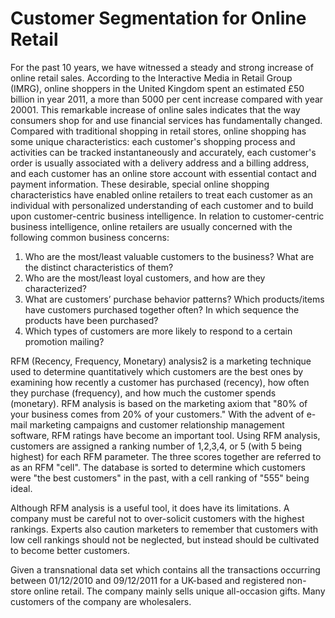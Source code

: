 # Customer Segmentation for Online Retail

For the past 10 years, we have witnessed a steady and strong increase of online retail sales. According to the Interactive Media in Retail Group (IMRG),
online shoppers in the United Kingdom spent an estimated £50 billion in year 2011,
a more than 5000 per cent increase compared with year 20001. This remarkable increase of online sales indicates that
the way consumers shop for and use financial services has fundamentally changed.
Compared with traditional shopping in retail stores, online shopping has some unique characteristics: each customer's
shopping process and activities can be tracked instantaneously and accurately, each customer's order is usually
associated with a delivery address and a billing address, and each customer has an online store account with essential
contact and payment information. These desirable, special online shopping characteristics have enabled online
retailers to treat each customer as an individual with personalized understanding of each customer and to build upon
customer-centric business intelligence. In relation to customer-centric business intelligence, online retailers are usually
concerned with the following common business concerns:

1. Who are the most/least valuable customers to the business? What are the distinct characteristics of them?
2. Who are the most/least loyal customers, and how are they characterized?
3. What are customers’ purchase behavior patterns? Which products/items have customers purchased together
often? In which sequence the products have been purchased?
4. Which types of customers are more likely to respond to a certain promotion mailing?


RFM (Recency, Frequency, Monetary) analysis2 is a marketing technique used to determine quantitatively which
customers are the best ones by examining how recently a customer has purchased (recency), how often they purchase
(frequency), and how much the customer spends (monetary). RFM analysis is based on the marketing axiom that "80%
of your business comes from 20% of your customers." With the advent of e-mail marketing campaigns and customer
relationship management software, RFM ratings have become an important tool. Using RFM analysis, customers are
assigned a ranking number of 1,2,3,4, or 5 (with 5 being highest) for each RFM parameter. The three scores together
are referred to as an RFM "cell". The database is sorted to determine which customers were "the best customers" in
the past, with a cell ranking of "555" being ideal.

Although RFM analysis is a useful tool, it does have its limitations. A company must be careful not to over-solicit
customers with the highest rankings. Experts also caution marketers to remember that customers with low cell rankings
should not be neglected, but instead should be cultivated to become better customers.

Given a transnational data set which contains all the transactions occurring between 01/12/2010 and 09/12/2011 for a
UK-based and registered non-store online retail. The company mainly sells unique all-occasion gifts. Many customers
of the company are wholesalers.